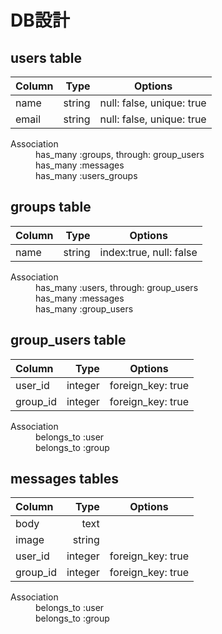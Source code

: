 # **DB設計**


## **users table**


|   Column   |     Type     |             Options                    |
|:-----------|-------------:|:--------------------------------------:|
|    name    |    string    | null: false, unique: true              |
|   email    |    string    | null: false, unique: true              |


<dl>
  <dt>Association</dt>
  <dd>has_many :groups, through: group_users</dd>
  <dd>has_many :messages</dd>
  <dd>has_many :users_groups</dd>
</dl>


## **groups table**


|   Column   |     Type     |             Options                    |
|:-----------|-------------:|:--------------------------------------:|
|     name   |    string    | index:true, null: false                |


<dl>
  <dt>Association</dt>
  <dd>has_many :users, through: group_users</dd>
  <dd>has_many :messages</dd>
  <dd>has_many :group_users</dd>
</dl>


## **group_users table**


|   Column   |     Type     |             Options                    |
|:-----------|-------------:|:--------------------------------------:|
| user_id    |    integer   | foreign_key: true                      |
| group_id   |    integer   | foreign_key: true                      |


<dl>
  <dt>Association</dt>
  <dd>belongs_to :user</dd>
  <dd>belongs_to :group</dd>
</dl>

## **messages table**s


|   Column   |     Type     |             Options                    |
|:-----------|-------------:|:--------------------------------------:|
|   body     |    text      |                                        |
|   image    |    string    |                                        |
|   user_id  |    integer   | foreign_key: true                      |
|   group_id |    integer   | foreign_key: true                      |


<dl>
  <dt>Association</dt>
  <dd>belongs_to :user</dd>
  <dd>belongs_to :group</dd>
</dl>